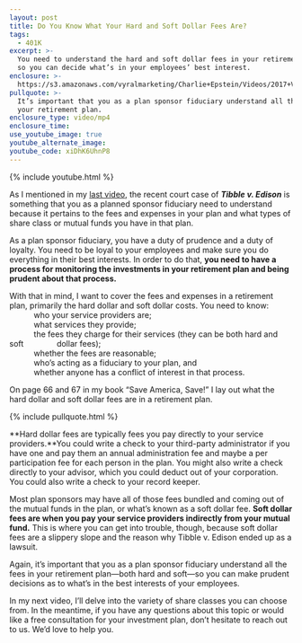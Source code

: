 ```yaml
---
layout: post
title: Do You Know What Your Hard and Soft Dollar Fees Are?
tags:
  - 401K
excerpt: >-
  You need to understand the hard and soft dollar fees in your retirement plan
  so you can decide what’s in your employees’ best interest.
enclosure: >-
  https://s3.amazonaws.com/vyralmarketing/Charlie+Epstein/Videos/2017+Videos/Hard+And+Soft+Dollar+Expenses+-+The+401K+Coach.mp4
pullquote: >-
  It’s important that you as a plan sponsor fiduciary understand all the fees in
  your retirement plan.
enclosure_type: video/mp4
enclosure_time:
use_youtube_image: true
youtube_alternate_image:
youtube_code: xiDhK6UhnP8
---
```



{% include youtube.html %}

As I mentioned in my [last video](/are-you-truly-fulfilling-your-duties-as-a-retirement-plan-sponsor.html), the recent court case of ***Tibble v. Edison*** is something that you as a planned sponsor fiduciary need to understand because it pertains to the fees and expenses in your plan and what types of share class or mutual funds you have in that plan.

As a plan sponsor fiduciary, you have a duty of prudence and a duty of loyalty. You need to be loyal to your employees and make sure you do everything in their best interests. In order to do that, **you need to have a process for monitoring the investments in your retirement plan and being prudent about that process.**

With that in mind, I want to cover the fees and expenses in a retirement plan, primarily the hard dollar and soft dollar costs. You need to know:<br>&nbsp; &nbsp; &nbsp; &nbsp; &nbsp; &nbsp;who your service providers are;<br>&nbsp; &nbsp; &nbsp; &nbsp; &nbsp; &nbsp;what services they provide;<br>&nbsp; &nbsp; &nbsp; &nbsp; &nbsp; &nbsp;the fees they charge for their services (they can be both hard and soft&nbsp; &nbsp; &nbsp; &nbsp; &nbsp; &nbsp; &nbsp; &nbsp;dollar fees);<br>&nbsp; &nbsp; &nbsp; &nbsp; &nbsp; &nbsp;whether the fees are reasonable;<br>&nbsp; &nbsp; &nbsp; &nbsp; &nbsp; &nbsp;who’s acting as a fiduciary to your plan, and<br>&nbsp; &nbsp; &nbsp; &nbsp; &nbsp; &nbsp;whether anyone has a conflict of interest in that process.

On page 66 and 67 in my book “Save America, Save!” I lay out what the hard dollar and soft dollar fees are in a retirement plan.

{% include pullquote.html %}

**Hard dollar fees are typically fees you pay directly to your service providers.**You could write a check to your third-party administrator if you have one and pay them an annual administration fee and maybe a per participation fee for each person in the plan. You might also write a check directly to your advisor, which you could deduct out of your corporation. You could also write a check to your record keeper.

Most plan sponsors may have all of those fees bundled and coming out of the mutual funds in the plan, or what’s known as a soft dollar fee. **Soft dollar fees are when you pay your service providers indirectly from your mutual fund.** This is where you can get into trouble, though, because soft dollar fees are a slippery slope and the reason why Tibble v. Edison ended up as a lawsuit.

Again, it’s important that you as a plan sponsor fiduciary understand all the fees in your retirement plan—both hard and soft—so you can make prudent decisions as to what’s in the best interests of your employees.

In my next video, I’ll delve into the variety of share classes you can choose from. In the meantime, if you have any questions about this topic or would like a free consultation for your investment plan, don’t hesitate to reach out to us. We’d love to help you.